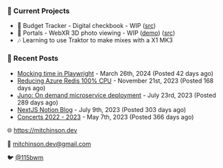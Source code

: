 ### 📌 Current Projects
- 💸 Budget Tracker - Digital checkbook - WIP ([src](https://github.com/bmitchinson/budget-entry))
- 📸 Portals - WebXR 3D photo viewing - WIP ([demo](https://portals.mitchinson.dev/)) ([src](https://github.com/bmitchinson/vr-jpg-viewer-webxr))
- 🎶 Learning to use Traktor to make mixes with a X1 MK3

### 📝 Recent Posts

- [Mocking time in Playwright](https://blog.mitchinson.dev/playwright-mock-time) - March 26th, 2024 (Posted 42 days ago)
- [Reducing Azure Redis 100% CPU](https://blog.mitchinson.dev/redis-cpu) - November 21st, 2023 (Posted 168 days ago)
- [Juno: On demand microservice deployment](https://blog.mitchinson.dev/juno) - July 23rd, 2023 (Posted 289 days ago)
- [NextJS Notion Blog](https://blog.mitchinson.dev/blog-2023) - July 9th, 2023 (Posted 303 days ago)
- [Concerts 2022 - 2023](https://blog.mitchinson.dev/concerts-2023) - May 7th, 2023 (Posted 366 days ago)

🌐 https://mitchinson.dev

💌 mitchinson.dev@gmail.com

🐦 [@115bwm](https://twitter.com/115bwm)